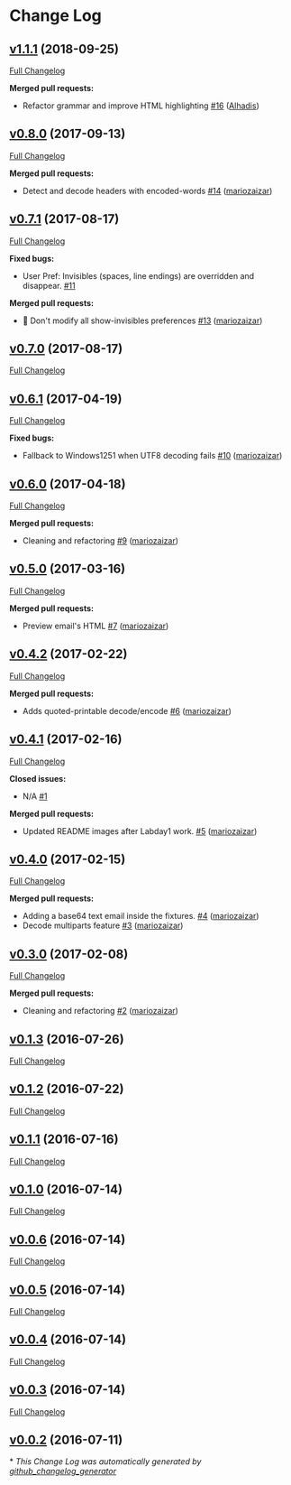 # Change Log

## [v1.1.1](https://github.com/mariozaizar/language-eml/tree/v1.1.1) (2018-09-25)
[Full Changelog](https://github.com/mariozaizar/language-eml/compare/v0.8.0...v1.1.1)

**Merged pull requests:**

- Refactor grammar and improve HTML highlighting [\#16](https://github.com/mariozaizar/language-eml/pull/16) ([Alhadis](https://github.com/Alhadis))

## [v0.8.0](https://github.com/mariozaizar/language-eml/tree/v0.8.0) (2017-09-13)
[Full Changelog](https://github.com/mariozaizar/language-eml/compare/v0.7.1...v0.8.0)

**Merged pull requests:**

- Detect and decode headers with encoded-words [\#14](https://github.com/mariozaizar/language-eml/pull/14) ([mariozaizar](https://github.com/mariozaizar))

## [v0.7.1](https://github.com/mariozaizar/language-eml/tree/v0.7.1) (2017-08-17)
[Full Changelog](https://github.com/mariozaizar/language-eml/compare/v0.7.0...v0.7.1)

**Fixed bugs:**

- User Pref: Invisibles \(spaces, line endings\) are overridden and disappear. [\#11](https://github.com/mariozaizar/language-eml/issues/11)

**Merged pull requests:**

- 🐞 Don't modify all show-invisibles preferences [\#13](https://github.com/mariozaizar/language-eml/pull/13) ([mariozaizar](https://github.com/mariozaizar))

## [v0.7.0](https://github.com/mariozaizar/language-eml/tree/v0.7.0) (2017-08-17)
[Full Changelog](https://github.com/mariozaizar/language-eml/compare/v0.6.1...v0.7.0)

## [v0.6.1](https://github.com/mariozaizar/language-eml/tree/v0.6.1) (2017-04-19)
[Full Changelog](https://github.com/mariozaizar/language-eml/compare/v0.6.0...v0.6.1)

**Fixed bugs:**

- Fallback to Windows1251 when UTF8 decoding fails [\#10](https://github.com/mariozaizar/language-eml/pull/10) ([mariozaizar](https://github.com/mariozaizar))

## [v0.6.0](https://github.com/mariozaizar/language-eml/tree/v0.6.0) (2017-04-18)
[Full Changelog](https://github.com/mariozaizar/language-eml/compare/v0.5.0...v0.6.0)

**Merged pull requests:**

- Cleaning and refactoring [\#9](https://github.com/mariozaizar/language-eml/pull/9) ([mariozaizar](https://github.com/mariozaizar))

## [v0.5.0](https://github.com/mariozaizar/language-eml/tree/v0.5.0) (2017-03-16)
[Full Changelog](https://github.com/mariozaizar/language-eml/compare/v0.4.2...v0.5.0)

**Merged pull requests:**

- Preview email's HTML [\#7](https://github.com/mariozaizar/language-eml/pull/7) ([mariozaizar](https://github.com/mariozaizar))

## [v0.4.2](https://github.com/mariozaizar/language-eml/tree/v0.4.2) (2017-02-22)
[Full Changelog](https://github.com/mariozaizar/language-eml/compare/v0.4.1...v0.4.2)

**Merged pull requests:**

- Adds quoted-printable decode/encode [\#6](https://github.com/mariozaizar/language-eml/pull/6) ([mariozaizar](https://github.com/mariozaizar))

## [v0.4.1](https://github.com/mariozaizar/language-eml/tree/v0.4.1) (2017-02-16)
[Full Changelog](https://github.com/mariozaizar/language-eml/compare/v0.4.0...v0.4.1)

**Closed issues:**

- N/A [\#1](https://github.com/mariozaizar/language-eml/issues/1)

**Merged pull requests:**

- Updated README images after Labday1 work. [\#5](https://github.com/mariozaizar/language-eml/pull/5) ([mariozaizar](https://github.com/mariozaizar))

## [v0.4.0](https://github.com/mariozaizar/language-eml/tree/v0.4.0) (2017-02-15)
[Full Changelog](https://github.com/mariozaizar/language-eml/compare/v0.3.0...v0.4.0)

**Merged pull requests:**

- Adding a base64 text email inside the fixtures. [\#4](https://github.com/mariozaizar/language-eml/pull/4) ([mariozaizar](https://github.com/mariozaizar))
- Decode multiparts feature [\#3](https://github.com/mariozaizar/language-eml/pull/3) ([mariozaizar](https://github.com/mariozaizar))

## [v0.3.0](https://github.com/mariozaizar/language-eml/tree/v0.3.0) (2017-02-08)
[Full Changelog](https://github.com/mariozaizar/language-eml/compare/v0.1.3...v0.3.0)

**Merged pull requests:**

- Cleaning and refactoring [\#2](https://github.com/mariozaizar/language-eml/pull/2) ([mariozaizar](https://github.com/mariozaizar))

## [v0.1.3](https://github.com/mariozaizar/language-eml/tree/v0.1.3) (2016-07-26)
[Full Changelog](https://github.com/mariozaizar/language-eml/compare/v0.1.2...v0.1.3)

## [v0.1.2](https://github.com/mariozaizar/language-eml/tree/v0.1.2) (2016-07-22)
[Full Changelog](https://github.com/mariozaizar/language-eml/compare/v0.1.1...v0.1.2)

## [v0.1.1](https://github.com/mariozaizar/language-eml/tree/v0.1.1) (2016-07-16)
[Full Changelog](https://github.com/mariozaizar/language-eml/compare/v0.1.0...v0.1.1)

## [v0.1.0](https://github.com/mariozaizar/language-eml/tree/v0.1.0) (2016-07-14)
[Full Changelog](https://github.com/mariozaizar/language-eml/compare/v0.0.6...v0.1.0)

## [v0.0.6](https://github.com/mariozaizar/language-eml/tree/v0.0.6) (2016-07-14)
[Full Changelog](https://github.com/mariozaizar/language-eml/compare/v0.0.5...v0.0.6)

## [v0.0.5](https://github.com/mariozaizar/language-eml/tree/v0.0.5) (2016-07-14)
[Full Changelog](https://github.com/mariozaizar/language-eml/compare/v0.0.4...v0.0.5)

## [v0.0.4](https://github.com/mariozaizar/language-eml/tree/v0.0.4) (2016-07-14)
[Full Changelog](https://github.com/mariozaizar/language-eml/compare/v0.0.3...v0.0.4)

## [v0.0.3](https://github.com/mariozaizar/language-eml/tree/v0.0.3) (2016-07-14)
[Full Changelog](https://github.com/mariozaizar/language-eml/compare/v0.0.2...v0.0.3)

## [v0.0.2](https://github.com/mariozaizar/language-eml/tree/v0.0.2) (2016-07-11)


\* *This Change Log was automatically generated by [github_changelog_generator](https://github.com/skywinder/Github-Changelog-Generator)*